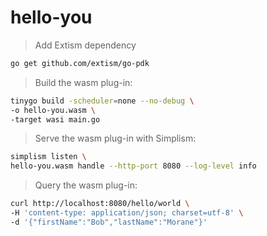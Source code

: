 # hello-you

> Add Extism dependency
```bash
go get github.com/extism/go-pdk
```

> Build the wasm plug-in:
```bash
tinygo build -scheduler=none --no-debug \
-o hello-you.wasm \
-target wasi main.go
```

> Serve the wasm plug-in with Simplism:
```bash
simplism listen \
hello-you.wasm handle --http-port 8080 --log-level info
```

> Query the wasm plug-in:
```bash
curl http://localhost:8080/hello/world \
-H 'content-type: application/json; charset=utf-8' \
-d '{"firstName":"Bob","lastName":"Morane"}'
```

